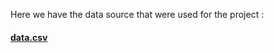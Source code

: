 Here we have the data source that were used for the project :

#### [data.csv](https://covid.ourworldindata.org/data/owid-covid-data.csv)
